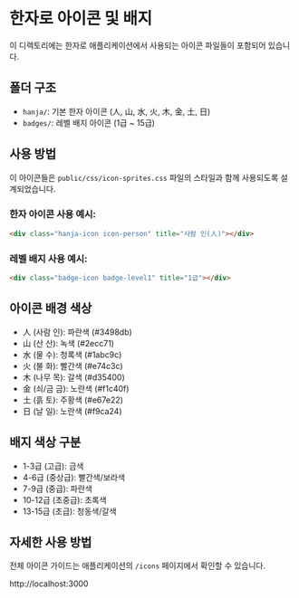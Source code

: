# 한자로 아이콘 및 배지

이 디렉토리에는 한자로 애플리케이션에서 사용되는 아이콘 파일들이 포함되어 있습니다.

## 폴더 구조

- `hanja/`: 기본 한자 아이콘 (人, 山, 水, 火, 木, 金, 土, 日)
- `badges/`: 레벨 배지 아이콘 (1급 ~ 15급)

## 사용 방법

이 아이콘들은 `public/css/icon-sprites.css` 파일의 스타일과 함께 사용되도록 설계되었습니다.

### 한자 아이콘 사용 예시:
```html
<div class="hanja-icon icon-person" title="사람 인(人)"></div>
```

### 레벨 배지 사용 예시:
```html
<div class="badge-icon badge-level1" title="1급"></div>
```

## 아이콘 배경 색상
- 人 (사람 인): 파란색 (#3498db)
- 山 (산 산): 녹색 (#2ecc71)
- 水 (물 수): 청록색 (#1abc9c)
- 火 (불 화): 빨간색 (#e74c3c)
- 木 (나무 목): 갈색 (#d35400)
- 金 (쇠/금 금): 노란색 (#f1c40f)
- 土 (흙 토): 주황색 (#e67e22)
- 日 (날 일): 노란색 (#f9ca24)

## 배지 색상 구분
- 1-3급 (고급): 금색
- 4-6급 (중상급): 빨간색/보라색
- 7-9급 (중급): 파란색
- 10-12급 (초중급): 초록색
- 13-15급 (초급): 청동색/갈색

## 자세한 사용 방법
전체 아이콘 가이드는 애플리케이션의 `/icons` 페이지에서 확인할 수 있습니다. 

http://localhost:3000 